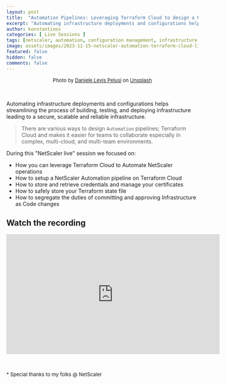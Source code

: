 ```yaml
---
layout: post
title:  "Automation Pipelines: Leveraging Terraform Cloud to design a NetScaler Automation strategy [NetScaler Event]"
excerpt: "Automating infrastructure deployments and configurations helps streamlining the process of building, testing, and deploying infrastructure leading to a secure, scalable and reliable infrastructure. A NetScaler Live demo."
author: konstantinos
categories: [ Live Sessions ]
tags: [netscaler, automation, configuration management, infrastructure as code, terraform]
image: assets/images/2023-11-15-netscaler-automation-terraform-cloud-live-session.jpg
featured: false
hidden: false
comments: false
---
```



<div style="text-align: center; font-size: small;">Photo by <a href="https://unsplash.com/@yogidan2012?utm_content=creditCopyText&utm_medium=referral&utm_source=unsplash">Daniele Levis Pelusi</a> on <a href="https://unsplash.com/photos/gray-metal-crank-set-decor-Pp9qkEV_xPk?utm_content=creditCopyText&utm_medium=referral&utm_source=unsplash">Unsplash</a></div>

&nbsp;  


Automating infrastructure deployments and configurations helps streamlining the process of building, testing, and deploying infrastructure leading to a secure, scalable and reliable infrastructure.

> There are various ways to design `Automation` pipelines; Terraform Cloud and makes it easier for teams to collaborate especially in complex, multi-cloud, and multi-team environments.

During this "NetScaler live" session we focused on:

- How you can leverage Terraform Cloud to Automate NetScaler operations
- How to setup a NetScaler Automation pipeline on Terraform Cloud
- How to store and retrieve credentials and manage your certificates
- How to safely store your Terraform state file
- How to segregate the duties of committing and approving Infrastructure as Code changes


## Watch the recording

<iframe width="560" height="315" src="https://www.youtube.com/embed/6PlnLlh2wAs?si=mfizTlmLGt5LNEIs" title="YouTube video player" frameborder="0" allow="accelerometer; autoplay; clipboard-write; encrypted-media; gyroscope; picture-in-picture; web-share" allowfullscreen></iframe>


&nbsp;  

<div style="font-size: small;">* Special thanks to my folks @ NetScaler</div>

&nbsp;  